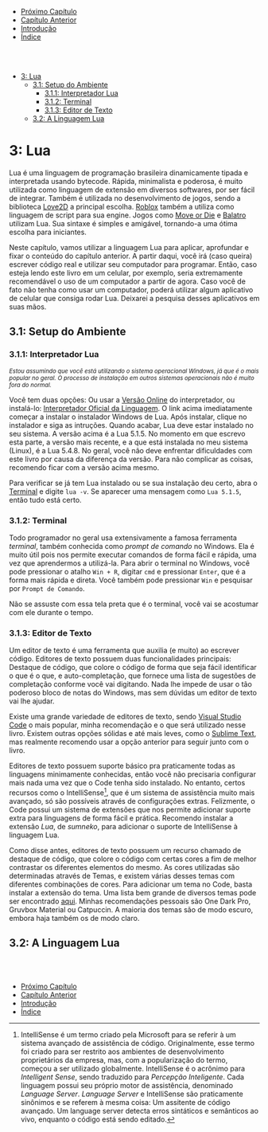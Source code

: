 - [Próximo Capítulo](./c++.md)
- [Capítulo Anterior](./lógica%20de%20programação.md.md)
- [Introdução](../introdução.md)
- [Índice](../índice.md)

<br><br>





- [3: Lua](#3-lua)
  - [3.1: Setup do Ambiente](#31-setup-do-ambiente)
    - [3.1.1: Interpretador Lua](#311-interpretador-lua)
    - [3.1.2: Terminal](#312-terminal)
    - [3.1.3: Editor de Texto](#313-editor-de-texto)
  - [3.2: A Linguagem Lua](#32-a-linguagem-lua)



# 3: Lua

Lua é uma linguagem de programação brasileira dinamicamente tipada e interpretada usando bytecode. Rápida, minimalista e poderosa, é muito utilizada como linguagem de extensão em diversos softwares, por ser fácil de integrar. Também é utilizada no desenvolvimento de jogos, sendo a biblioteca [Love2D](https://love2d.org/) a principal escolha. [Roblox](https://pt.wikipedia.org/wiki/Roblox) também a utiliza como linguagem de script para sua engine. Jogos como [Move or Die](https://en.wikipedia.org/wiki/Move_or_Die) e [Balatro](https://www.playbalatro.com/) utilizam Lua. Sua sintaxe é simples e amigável, tornando-a uma ótima escolha para iniciantes.

Neste capítulo, vamos utilizar a linguagem Lua para aplicar, aprofundar e fixar o conteúdo do capítulo anterior.
A partir daqui, você irá (caso queira) escrever código real e utilizar seu computador para programar. Então, caso esteja lendo este livro em um celular, por exemplo, seria extremamente recomendável o uso de um computador a partir de agora. Caso você de fato não tenha como usar um computador, poderá utilizar algum aplicativo de celular que consiga rodar Lua. Deixarei a pesquisa desses aplicativos em suas mãos.





## 3.1: Setup do Ambiente
### 3.1.1: Interpretador Lua

*<small>Estou assumindo que você está utilizando o sistema operacional Windows, já que é o mais popular no geral. O processo de instalação em outros sistemas operacionais não é muito fora do normal.</small>*

Você tem duas opções: Ou usar a [Versão Online](https://onecompiler.com/lua/) do interpretador, ou instalá-lo: [Interpretador Oficial da Linguagem](https://github.com/rjpcomputing/luaforwindows/releases/download/v5.1.5-52/LuaForWindows_v5.1.5-52.exe). O link acima imediatamente começar a instalar o instalador Windows de Lua. Após instalar, clique no instalador e siga as intruções. Quando acabar, Lua deve estar instalado no seu sistema. A versão acima é a Lua 5.1.5. No momento em que escrevo esta parte, a versão mais recente, e a que está instalada no meu sistema (Linux), é a Lua 5.4.8. No geral, você não deve enfrentar dificuldades com este livro por causa da diferença da versão. Para não complicar as coisas, recomendo ficar com a versão acima mesmo.

Para verificar se já tem Lua instalado ou se sua instalação deu certo, abra o [Terminal](#32-terminal) e digite `lua -v`. Se aparecer uma mensagem como `Lua 5.1.5`, então tudo está certo.



### 3.1.2: Terminal

Todo programador no geral usa extensivamente a famosa ferramenta *terminal*, também conhecida como *prompt de comando* no Windows. Ela é muito útil pois nos permite executar comandos de forma fácil e rápida, uma vez que aprendermos a utilizá-la. Para abrir o terminal no Windows, você pode pressionar o atalho `Win + R`, digitar `cmd` e pressionar `Enter`, que é a forma mais rápida e direta. Você também pode pressionar `Win` e pesquisar por `Prompt de Comando`.

Não se assuste com essa tela preta que é o terminal, você vai se acostumar com ele durante o tempo.



### 3.1.3: Editor de Texto

Um editor de texto é uma ferramenta que auxilia (e muito) ao escrever código. Editores de texto possuem duas funcionalidades principais: Destaque de código, que colore o código de forma que seja fácil identificar o que é o que, e auto-completação, que fornece uma lista de sugestões de completação conforme você vai digitando. Nada lhe impede de usar o tão poderoso bloco de notas do Windows, mas sem dúvidas um editor de texto vai lhe ajudar.

Existe uma grande variedade de editores de texto, sendo [Visual Studio Code](https://code.visualstudio.com/) o mais popular, minha recomendação e o que será utilizado nesse livro. Existem outras opções sólidas e até mais leves, como o [Sublime Text](https://www.sublimetext.com/), mas realmente recomendo usar a opção anterior para seguir junto com o livro.

Editores de texto possuem suporte básico pra praticamente todas as linguagens minimamente conhecidas, então você não precisaria configurar mais nada uma vez que o Code tenha sido instalado. No entanto, certos recursos como o IntelliSense[^1], que é um sistema de assistência muito mais avançado, só são possíveis através de configurações extras. Felizmente, o Code possui um sistema de extensões que nos permite adicionar suporte extra para linguagens de forma fácil e prática. Recomendo instalar a extensão *Lua*, de *sumneko*, para adicionar o suporte de IntelliSense à linguagem Lua.

Como disse antes, editores de texto possuem um recurso chamado de destaque de código, que colore o código com certas cores a fim de melhor contrastar os diferentes elementos do mesmo. As cores utilizadas são determinadas através de Temas, e existem várias desses temas com diferentes combinações de cores. Para adicionar um tema no Code, basta instalar a extensão do tema. Uma lista bem grande de diversos temas pode ser encontrado [aqui](https://vscodethemes.com/). Minhas recomendações pessoais são One Dark Pro, Gruvbox Material ou Catpuccin. A maioria dos temas são de modo escuro, embora haja também os de modo claro.





[^1]: IntelliSense é um termo criado pela Microsoft para se referir à um sistema avançado de assistência de código. Originalmente, esse termo foi criado para ser restrito aos ambientes de desenvolvimento proprietários da empresa, mas, com a popularização do termo, começou a ser utilizado globalmente.
IntelliSense é o acrônimo para *Intelligent Sense*, sendo traduzido para *Percepção Inteligente*.
Cada linguagem possui seu próprio motor de assistência, denominado *Language Server*.
*Language Server* e IntelliSense são praticamente sinônimos e se referem à mesma coisa: Um assitente de código avançado.
Um language server detecta erros sintáticos e semânticos ao vivo, enquanto o código está sendo editado.





## 3.2: A Linguagem Lua







<br><br>

- [Próximo Capítulo](./c++.md)
- [Capítulo Anterior](./lógica%20de%20programação.md)
- [Introdução](../introdução.md)
- [Índice](../índice.md)